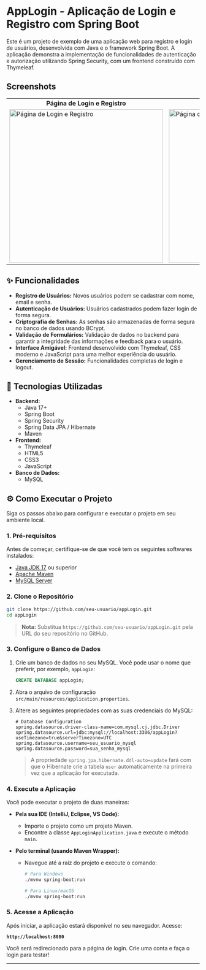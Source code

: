 # AppLogin - Aplicação de Login e Registro com Spring Boot

Este é um projeto de exemplo de uma aplicação web para registro e login de usuários, desenvolvida com Java e o framework Spring Boot. A aplicação demonstra a implementação de funcionalidades de autenticação e autorização utilizando Spring Security, com um frontend construído com Thymeleaf.

##  Screenshots

<table>
  <tr>
    <td align="center"><strong>Página de Login e Registro</strong></td>
    <td align="center"><strong>Página de Boas-Vindas</strong></td>
  </tr>
  <tr>
    <td><img src="https://i.imgur.com/gY9gXyW.png" alt="Página de Login e Registro" width="400"></td>
    <td><img src="https://i.imgur.com/s6t3f8a.png" alt="Página de Boas-Vindas" width="400"></td>
  </tr>
</table>

## ✨ Funcionalidades

- **Registro de Usuários:** Novos usuários podem se cadastrar com nome, email e senha.
- **Autenticação de Usuários:** Usuários cadastrados podem fazer login de forma segura.
- **Criptografia de Senhas:** As senhas são armazenadas de forma segura no banco de dados usando BCrypt.
- **Validação de Formulários:** Validação de dados no backend para garantir a integridade das informações e feedback para o usuário.
- **Interface Amigável:** Frontend desenvolvido com Thymeleaf, CSS moderno e JavaScript para uma melhor experiência do usuário.
- **Gerenciamento de Sessão:** Funcionalidades completas de login e logout.

## 🚀 Tecnologias Utilizadas

- **Backend:**
  - Java 17+
  - Spring Boot
  - Spring Security
  - Spring Data JPA / Hibernate
  - Maven
- **Frontend:**
  - Thymeleaf
  - HTML5
  - CSS3
  - JavaScript
- **Banco de Dados:**
  - MySQL

## ⚙️ Como Executar o Projeto

Siga os passos abaixo para configurar e executar o projeto em seu ambiente local.

### 1. Pré-requisitos

Antes de começar, certifique-se de que você tem os seguintes softwares instalados:
- [Java JDK 17](https://www.oracle.com/java/technologies/javase/jdk17-archive-downloads.html) ou superior
- [Apache Maven](https://maven.apache.org/download.cgi)
- [MySQL Server](https://dev.mysql.com/downloads/mysql/)

### 2. Clone o Repositório

```bash
git clone https://github.com/seu-usuario/appLogin.git
cd appLogin
```
> **Nota:** Substitua `https://github.com/seu-usuario/appLogin.git` pela URL do seu repositório no GitHub.

### 3. Configure o Banco de Dados

1. Crie um banco de dados no seu MySQL. Você pode usar o nome que preferir, por exemplo, `appLogin`:
   ```sql
   CREATE DATABASE appLogin;
   ```

2. Abra o arquivo de configuração `src/main/resources/application.properties`.

3. Altere as seguintes propriedades com as suas credenciais do MySQL:
   ```properties
   # Database Configuration
   spring.datasource.driver-class-name=com.mysql.cj.jdbc.Driver
   spring.datasource.url=jdbc:mysql://localhost:3306/appLogin?useTimezone=true&serverTimezone=UTC
   spring.datasource.username=seu_usuario_mysql
   spring.datasource.password=sua_senha_mysql
   ```
   > A propriedade `spring.jpa.hibernate.ddl-auto=update` fará com que o Hibernate crie a tabela `user` automaticamente na primeira vez que a aplicação for executada.

### 4. Execute a Aplicação

Você pode executar o projeto de duas maneiras:

- **Pela sua IDE (IntelliJ, Eclipse, VS Code):**
  - Importe o projeto como um projeto Maven.
  - Encontre a classe `AppLoginApplication.java` e execute o método `main`.

- **Pelo terminal (usando Maven Wrapper):**
  - Navegue até a raiz do projeto e execute o comando:
    ```bash
    # Para Windows
    ./mvnw spring-boot:run

    # Para Linux/macOS
    ./mvnw spring-boot:run
    ```

### 5. Acesse a Aplicação

Após iniciar, a aplicação estará disponível no seu navegador. Acesse:

**`http://localhost:8080`**

Você será redirecionado para a página de login. Crie uma conta e faça o login para testar!

---